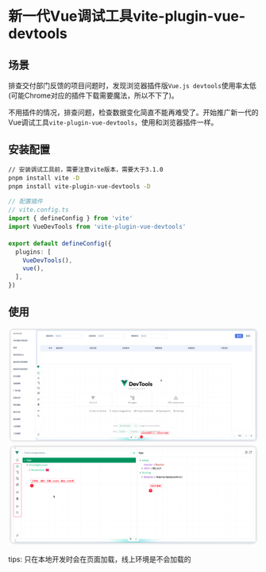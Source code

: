# 新一代Vue调试工具vite-plugin-vue-devtools

## 场景
排查交付部门反馈的项目问题时，发现浏览器插件版`Vue.js devtools`使用率太低(可能Chrome对应的插件下载需要魔法，所以不下了)。

不用插件的情况，排查问题，检查数据变化简直不能再难受了。开始推广新一代的Vue调试工具`vite-plugin-vue-devtools`，使用和浏览器插件一样。

## 安装配置
```bash
// 安装调试工具前，需要注意vite版本，需要大于3.1.0
pnpm install vite -D 
pnpm install vite-plugin-vue-devtools -D
```
```ts
// 配置插件
// vite.config.ts
import { defineConfig } from 'vite'
import VueDevTools from 'vite-plugin-vue-devtools'

export default defineConfig({
  plugins: [
    VueDevTools(),
    vue(),
  ],
})

```

## 使用
![vite-plugin-vue-devtools面板](./images/1.png)
![vite-plugin-vue-devtools面板](./images/2.png)

tips: 只在本地开发时会在页面加载，线上环境是不会加载的